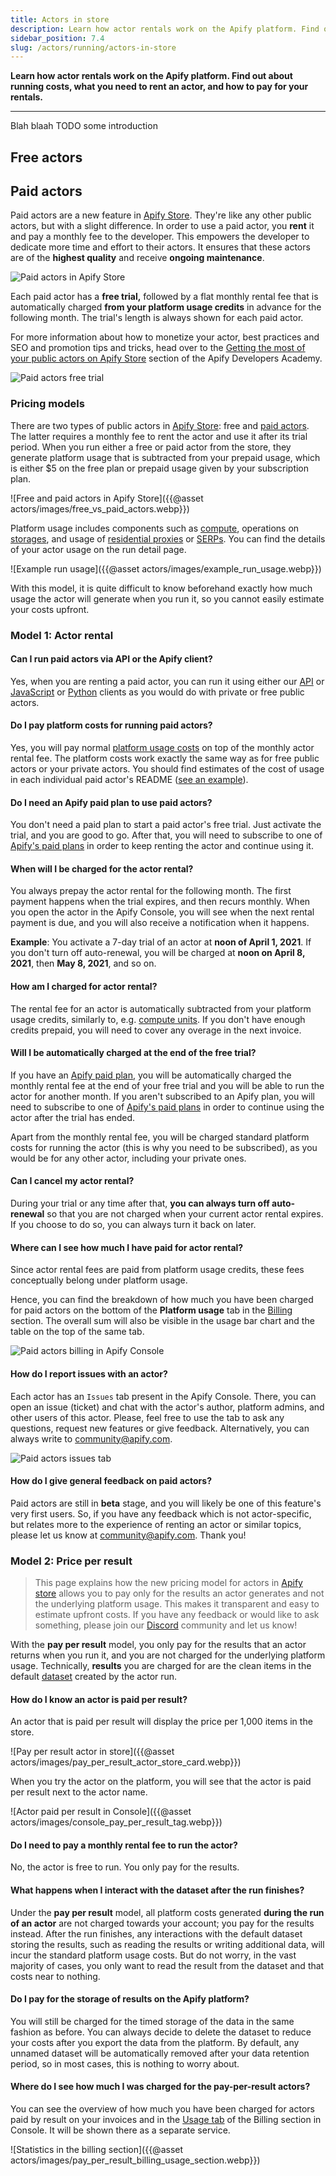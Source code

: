 ```yaml
---
title: Actors in store
description: Learn how actor rentals work on the Apify platform. Find out about running costs, what you need to rent an actor, and how to pay for your rentals.
sidebar_position: 7.4
slug: /actors/running/actors-in-store
---
```


**Learn how actor rentals work on the Apify platform. Find out about running costs, what you need to rent an actor, and how to pay for your rentals.**

---

Blah blaah TODO some introduction

## Free actors

## Paid actors

Paid actors are a new feature in [Apify Store](https://apify.com/store). They're like any other public actors, but with a slight difference. In order to use a paid actor, you **rent** it and pay a monthly fee to the developer. This empowers the developer to dedicate more time and effort to their actors. It ensures that these actors are of the **highest quality** and receive **ongoing maintenance**.

![Paid actors in Apify Store](./images/store/paid-actors-store.png)

Each paid actor has a **free trial,** followed by a flat monthly rental fee that is automatically charged **from your platform usage credits** in advance for the following month. The trial's length is always shown for each paid actor.

For more information about how to monetize your actor, best practices and SEO and promotion tips and tricks, head over to the [Getting the most of your public actors on Apify Store](/academy/get-most-of-actors) section of the Apify Developers Academy.

![Paid actors free trial](./images/store/paid-actors-trial.png)


### Pricing models

There are two types of public actors in [Apify Store](https://apify.com/store): free and [paid actors](https://docs.apify.com/platform/actors/paid-actors). The latter requires a monthly fee to rent the actor and use it after its trial period. When you run either a free or paid actor from the store, they generate platform usage that is subtracted from your prepaid usage, which is either $5 on the free plan or prepaid usage given by your subscription plan.

![Free and paid actors in Apify Store]({{@asset actors/images/free_vs_paid_actors.webp}})

Platform usage includes components such as [compute](https://docs.apify.com/platform/actors/running/compute-units), operations on [storages](https://docs.apify.com/platform/storage), and usage of [residential proxies](https://docs.apify.com/platform/proxy/residential-proxy) or [SERPs](<https://docs.apify.com/platform/proxy/google-serp-proxy>). You can find the details of your actor usage on the run detail page.

![Example run usage]({{@asset actors/images/example_run_usage.webp}})

With this model, it is quite difficult to know beforehand exactly how much usage the actor will generate when you run it, so you cannot easily estimate your costs upfront.

### Model 1: Actor rental

<!-- You can read more about why we released paid actors in [this blog post](tbd) from Apify CEO Jan Čurn. -->

#### Can I run paid actors via API or the Apify client?

Yes, when you are renting a paid actor, you can run it using either our [API](/api/v2) or [JavaScript](/api/client/js) or [Python](/api/client/python) clients as you would do with private or free public actors.

#### Do I pay platform costs for running paid actors?

Yes, you will pay normal [platform usage costs](https://apify.com/pricing/actors) on top of the monthly actor rental fee. The platform costs work exactly the same way as for free public actors or your private actors. You should find estimates of the cost of usage in each individual paid actor's README ([see an example](https://apify.com/drobnikj/crawler-google-places#how-much-will-it-cost)).

#### Do I need an Apify paid plan to use paid actors?

You don't need a paid plan to start a paid actor's free trial. Just activate the trial, and you are good to go. After that, you will need to subscribe to one of [Apify's paid plans](https://apify.com/pricing) in order to keep renting the actor and continue using it.

#### When will I be charged for the actor rental?

You always prepay the actor rental for the following month. The first payment happens when the trial expires, and then recurs monthly. When you open the actor in the Apify Console, you will see when the next rental payment is due, and you will also receive a notification when it happens.

**Example**: You activate a 7-day trial of an actor at **noon of April 1, 2021**. If you don't turn off auto-renewal, you will be charged at **noon on April 8, 2021**, then **May 8, 2021**, and so on.

#### How am I charged for actor rental?

The rental fee for an actor is automatically subtracted from your platform usage credits, similarly to, e.g. [compute units](/platform/actors/running/compute-units). If you don't have enough credits prepaid, you will need to cover any overage in the next invoice.

#### Will I be automatically charged at the end of the free trial?

If you have an [Apify paid plan](https://apify.com/pricing), you will be automatically charged the monthly rental fee at the end of your free trial and you will be able to run the actor for another month. If you aren't subscribed to an Apify plan, you will need to subscribe to one of [Apify's paid plans](https://apify.com/pricing) in order to continue using the actor after the trial has ended.

Apart from the monthly rental fee, you will be charged standard platform costs for running the actor (this is why you need to be subscribed), as you would be for any other actor, including your private ones.

#### Can I cancel my actor rental?

During your trial or any time after that, **you can always turn off auto-renewal** so that you are not charged when your current actor rental expires. If you choose to do so, you can always turn it back on later.

#### Where can I see how much I have paid for actor rental?

Since actor rental fees are paid from platform usage credits, these fees conceptually belong under platform usage.

Hence, you can find the breakdown of how much you have been charged for paid actors on the bottom of the **Platform usage** tab in the [Billing](https://console.apify.com/billing) section. The overall sum will also be visible in the usage bar chart and the table on the top of the same tab.

![Paid actors billing in Apify Console](./images/store/paid-actors-billing.png)

#### How do I report issues with an actor?

Each actor has an `Issues` tab present in the Apify Console. There, you can open an issue (ticket) and chat with the actor's author, platform admins,
and other users of this actor. Please, feel free to use the tab to ask any questions, request new features or give feedback. Alternatively, you can
always write to [community@apify.com](mailto:community@apify.com).

![Paid actors issues tab](./images/store/paid-actors-issues-tab.png)

#### How do I give general feedback on paid actors?

Paid actors are still in **beta** stage, and you will likely be one of this feature's very first users. So, if you have any feedback which is not actor-specific, but relates more to the experience of renting an actor or similar topics, please let us know at [community@apify.com](mailto:community@apify.com). Thank you!

### Model 2: Price per result

> This page explains how the new pricing model for actors in [Apify store](https://apify.com/store) allows you to pay only for the results an actor generates and not the underlying platform usage. This makes it transparent and easy to estimate upfront costs. If you have any feedback or would like to ask something, please join our [Discord](https://discord.gg/qkMS6pU4cF) community and let us know!

With the **pay per result** model, you only pay for the results that an actor returns when you run it, and you are not charged for the underlying platform usage. Technically, **results** you are charged for are the clean items in the default [dataset](https://docs.apify.com/platform/storage/dataset) created by the actor run.

<!-- TODO - add a bit about the ability to set the maximum limits actor should return -->

#### How do I know an actor is paid per result?
An actor that is paid per result will display the price per 1,000 items in the store.

![Pay per result actor in store]({{@asset actors/images/pay_per_result_actor_store_card.webp}})

When you try the actor on the platform, you will see that the actor is paid per result next to the actor name.

![Actor paid per result in Console]({{@asset actors/images/console_pay_per_result_tag.webp}})

#### Do I need to pay a monthly rental fee to run the actor?
No, the actor is free to run. You only pay for the results.

#### What happens when I interact with the dataset after the run finishes?
Under the **pay per result** model, all platform costs generated **during the run of an actor** are not charged towards your account; you pay for the results instead. After the run finishes, any interactions with the default dataset storing the results, such as reading the results or writing additional data, will incur the standard platform usage costs. But do not worry, in the vast majority of cases, you only want to read the result from the dataset and that costs near to nothing.

#### Do I pay for the storage of results on the Apify platform?
You will still be charged for the timed storage of the data in the same fashion as before. You can always decide to delete the dataset to reduce your costs after you export the data from the platform. By default, any unnamed dataset will be automatically removed after your data retention period, so in most cases, this is nothing to worry about.

#### Where do I see how much I was charged for the pay-per-result actors?
You can see the overview of how much you have been charged for actors paid by result on your invoices and in the [Usage tab](https://console.apify.com/billing) of the Billing section in Console. It will be shown there as a separate service.

![Statistics in the billing section]({{@asset actors/images/pay_per_result_billing_usage_section.webp}})

<!-- TODO - add info about where to see this at per-actor level -->
<!-- TODO - add info about how to see this on run detail -->
